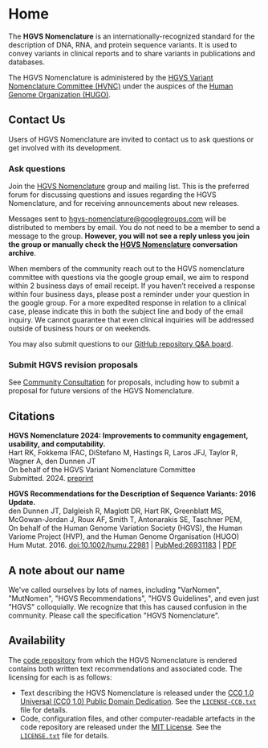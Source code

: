 # Home

The **HGVS Nomenclature** is an internationally-recognized standard for the description of DNA, RNA, and protein sequence variants.
It is used to convey variants in clinical reports and to share variants in publications and databases.

The HGVS Nomenclature is administered by the [HGVS Variant Nomenclature Committee (HVNC)](hvnc.md) under the auspices of the [Human Genome Organization (HUGO)](https://hugo-int.org/).

[//]: # (!!! note "Join Us")
[//]: # ()
[//]: # (    If you are interested in joining the HVNC and contributing to the maintenance of the HGVS Nomenclature, please see the [Call for Members]&#40;call-for-members.md&#41;.)
[//]: # (    Applications are due **April 1, 2024**.)

## Contact Us

Users of HGVS Nomenclature are invited to contact us to ask questions or get involved with its development.

### Ask questions

Join the [HGVS Nomenclature](https://groups.google.com/g/hgvs-nomenclature)
group and mailing list. This is the preferred forum for discussing questions
and issues regarding the HGVS Nomenclature, and for receiving announcements
about new releases.

Messages sent to
[hgvs-nomenclature@googlegroups.com](mailto:hgvs-nomenclature@googlegroups.com)
will be distributed to members by email. You do not need to be a member to send
a message to the group. **However, you will not see a reply unless you join the
group or manually check the [HGVS Nomenclature](https://groups.google.com/g/hgvs-nomenclature)
conversation archive**.

When members of the community reach out to the HGVS nomenclature committee with
questions via the google group email, we aim to respond within 2 business days
of email receipt. If you haven’t received a response within four business days,
please post a reminder under your question in the google group. For a more
expedited response in relation to a clinical case, please indicate this in both
the subject line and body of the email inquiry. We cannot guarantee that even
clinical inquiries will be addressed outside of business hours or on weekends.

You may also submit questions to our
[GitHub repository Q&A board](<https://github.com/HGVSnomenclature/hgvs-nomenclature/discussions/new?category=q-a>).

### Submit HGVS revision proposals

See [Community Consultation](consultation/index.md) for proposals, including
  how to submit a proposal for future versions of the HGVS Nomenclature.

## Citations

**HGVS Nomenclature 2024: Improvements to community engagement, usability, and computability.**
<br/>Hart RK, Fokkema IFAC, DiStefano M, Hastings R, Laros JFJ, Taylor R, Wagner A, den Dunnen JT
<br/>On behalf of the HGVS Variant Nomenclature Committee
<br/>Submitted. 2024. [preprint](doi:10.31219/osf.io/92gfd)

**HGVS Recommendations for the Description of Sequence Variants: 2016 Update.**
<br/>den Dunnen JT, Dalgleish R, Maglott DR, Hart RK, Greenblatt MS, McGowan-Jordan J, Roux AF, Smith T, Antonarakis SE, Taschner PEM,
<br/>On behalf of the Human Genome Variation Society (HGVS), the Human Variome Project (HVP), and the Human Genome Organisation (HUGO)
<br/>Hum Mutat. 2016. [doi:10.1002/humu.22981](http://dx.doi.org/10.1002/humu.22981) | [PubMed:26931183](https://www.ncbi.nlm.nih.gov/pubmed/26931183) | [PDF](http://onlinelibrary.wiley.com/doi/10.1002/humu.22981/pdf)

## A note about our name

We've called ourselves by lots of names, including "VarNomen", "MutNomen", "HGVS
Recommendations", "HGVS Guidelines", and even just "HGVS" colloquially. We
recognize that this has caused confusion in the community. Please call the
specification "HGVS Nomenclature".

## Availability

The [code repository](https://github.com/HGVSnomenclature/hgvs-nomenclature/) from which the HGVS Nomenclature is rendered contains both written text recommendations and associated code. The licensing for each is as follows:

* Text describing the HGVS Nomenclature is released under the [CC0 1.0 Universal (CC0 1.0) Public Domain Dedication](https://creativecommons.org/publicdomain/zero/1.0/). See the [`LICENSE-CC0.txt`](LICENSE-CC0.txt) file for details.
* Code, configuration files, and other computer-readable artefacts in the code repository are released under the [MIT License](https://opensource.org/licenses/MIT). See the [`LICENSE.txt`](LICENSE.txt) file for details.
